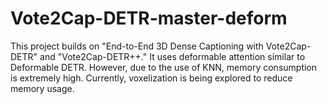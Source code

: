 # Vote2Cap-DETR-master-deform
This project builds on "End-to-End 3D Dense Captioning with Vote2Cap-DETR" and "Vote2Cap-DETR++." It uses deformable attention similar to Deformable DETR. However, due to the use of KNN, memory consumption is extremely high. Currently, voxelization is being explored to reduce memory usage.
